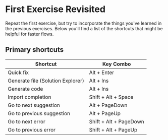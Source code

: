 # First Exercise Revisited

Repeat the first exercise, but try to incorporate the things you've learned in the previous exercises. Below you'll find a list of the shortcuts that might be helpful for faster flows.

## Primary shortcuts

Shortcut | Key Combo
--- | ---
Quick fix | Alt + Enter
Generate file (Solution Explorer) | Alt + Ins
Generate code | Alt + Ins
Import completion | Shift + Alt + Space
Go to next suggestion | Alt + PageDown
Go to previous suggestion | Alt + PageUp
Go to next error | Shift + Alt + PageDown
Go to previous error | Shift + Alt + PageUp